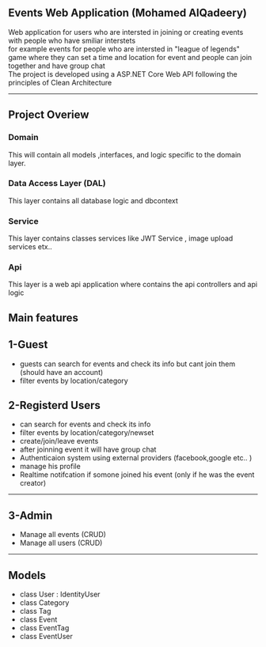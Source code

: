 Events Web Application (Mohamed AlQadeery)
-----------------------
Web application for users who are intersted in joining or creating events with people who have smiliar interstets  
for example events for people who are intersted in "league of legends" game where they can set a time and location for event and people can join 
together and have group chat  
The project is developed using  a ASP.NET Core Web API following the principles of Clean Architecture  

--------------------------------
Project Overiew
-------
### Domain

This will contain all models ,interfaces, and logic specific to the domain layer.

### Data Access Layer (DAL)

This layer contains all database logic and dbcontext 

### Service

This layer contains classes services like JWT Service , image upload services etx.. 

### Api

This layer is a web api application where contains the api controllers and api logic

Main features 
-----------
1-Guest 
---------
- guests can search for events and check its info but cant join them (should have an account)  
- filter events by location/category  

2-Registerd Users 
-----------
- can search for events and check its info  
- filter events by location/category/newset  
- create/join/leave events  
- after joinning event it will have group chat   
- Authenticaion system using external providers (facebook,google etc.. )  
- manage his profile  
- Realtime notifcation if somone joined his event (only if he was the event creator)
-----
3-Admin 
---------------------------
- Manage all events (CRUD)  
- Manage all users (CRUD)  


-----------------------------------------
Models 
--------------------------------------
- class User : IdentityUser  
- class Category  
- class Tag  
- class Event  
- class EventTag  
- class EventUser  


